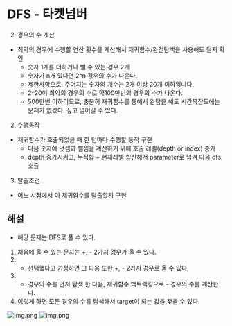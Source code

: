 # DFS - 타켓넘버

2. 경우의 수 계산
- 최악의 경우에 수행할 연산 횟수를 계산해서 재귀함수/완전탐색을 사용해도 될지 확인
  - 숫자 1개를 더하거나 뺄 수 있는 경우 2개
  - 숫자가 n개 있다면 2^n 경우의 수가 나온다.
  - 제한사항으로, 주어지는 숫자의 개수는 2개 이상 20개 이하입니다.
  - 2^20이 최악의 경우의 수로 약100만번의 경우의 수가 나온다. 
  - 500만번 이하이므로, 충분히 재귀함수를 통해서 완탐을 해도 시간복잡도에는 문제가 없겠다. 짚고 넘어갈 수 있다.

2. 수행동작
- 재귀함수가 호출되었을 때 한 턴마다 수행할 동작 구현
  - 다음 숫자에 덧셈과 뺄셈을 계산하기 위해 호출 레벨(depth or index) 증가
  - depth 증가시키고, 누적합 + 현재레벨 합산해서 parameter로 넘겨 다음 dfs 호출

3. 탈출조건
- 어느 시점에서 이 재귀함수를 탈출할지 구현


## 해설
- 해당 문제는 DFS로 풀 수 있다. 
1. 처음에 올 수 있는 문자는 +, - 2가지 경우가 올 수 있다. 
2. + 선택했다고 가정하면 그 다음 또한 +, - 2가지 경우로 올 수 있다.
3. +  경우의 수를 먼저 탐색 한 다음, 재귀함수 백트랙킹으로 - 경우의 수를 계산한다.
4. 이렇게 하면 모든 경우의 수를 탐색해서 target이 되는 값을 찾을 수 있다.

![img.png](/level2_타겟넘버_depth.png)
![img.png](/level2_타겟넘버_스택.png)



